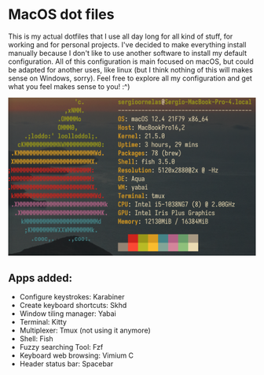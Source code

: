 # MacOS dot files

This is my actual dotfiles that I use all day long for all kind of stuff, for working and for personal projects. I've decided to make everything install manually because I don't like to use another software to install my default configuration. All of this configuration is main focused on macOS, but could be adapted for another uses, like linux (but I think nothing of this will makes sense on Windows, sorry). Feel free to explore all my configuration and get what you feel makes sense to you! :^)

<img width="1450" alt="image" src="neofetch.png">

## Apps added:

- Configure keystrokes: Karabiner
- Create keyboard shortcuts: Skhd
- Window tiling manager: Yabai
- Terminal: Kitty
- Multiplexer: Tmux (not using it anymore)
- Shell: Fish
- Fuzzy searching Tool: Fzf
- Keyboard web browsing: Vimium C
- Header status bar: Spacebar
